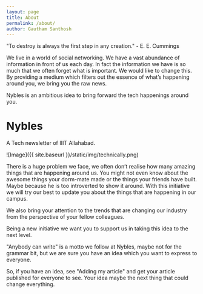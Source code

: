```yaml
---
layout: page
title: About
permalink: /about/
author: Gautham Santhosh
---
```


"To destroy is always the first step in any creation." - E. E. Cummings

We live in a world of social networking. We have a vast abundance of information in front of us each day. In fact the information we have is so much that we often forget what is important. 
We would like to change this. By providing a medium which filters out the essence of what’s happening around you, we bring you the raw news. 

Nybles is an ambitious idea to bring forward the tech happenings around you.

# Nybles

A Tech newsletter of IIIT Allahabad. 


![Image]({{ site.baseurl }}/static/img/technically.png)

There is a huge problem we face, we often don’t realise how many amazing things that are happening around us. You might not even know about the awesome things your dorm-mate made or the things your friends have built. Maybe because he is too introverted to show it around. 
With this initiative we will try our best to update you about the things that are happening in our campus. 

We also bring your attention to the trends that are changing our industry from the perspective of your fellow colleagues.

Being a new initiative we want you to support us in taking this idea to the next level.

"Anybody can write"  is a motto we follow at Nybles, maybe not for the grammar bit, but we are sure you have an idea which you want to express to everyone. 

So, if you have an idea, see "Adding my article" and get your article published for everyone to see. Your idea maybe the next thing that could change everything.
 